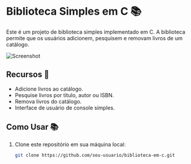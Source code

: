 # Biblioteca Simples em C 📚

Este é um projeto de biblioteca simples implementado em C. A biblioteca permite que os usuários adicionem, pesquisem e removam livros de um catálogo.

![Screenshot](screenshot.png)

## Recursos 📖

- Adicione livros ao catálogo.
- Pesquise livros por título, autor ou ISBN.
- Remova livros do catálogo.
- Interface de usuário de console simples.

## Como Usar 📚

1. Clone este repositório em sua máquina local:

   ```bash
   git clone https://github.com/seu-usuario/biblioteca-em-c.git
